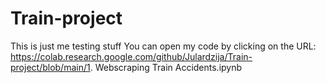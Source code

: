 # Train-project
This is just me testing stuff
You can open my code by clicking on the URL: https://colab.research.google.com/github/Julardzija/Train-project/blob/main/1. Webscraping Train Accidents.ipynb

